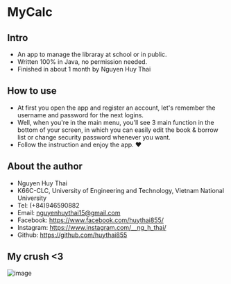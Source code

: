 # MyCalc

## Intro
- An app to manage the libraray at school or in public.
- Written 100% in Java, no permission needed.
- Finished in about 1 month by Nguyen Huy Thai

## How to use
- At first you open the app and register an account, let's remember the username and password for the next logins.
- Well, when you're in the main menu, you'll see 3 main function in the bottom of your screen, in which you can easily edit the book & borrow list or change security password whenever you want.
- Follow the instruction and enjoy the app. ❤️

## About the author
- Nguyen Huy Thai
- K66C-CLC, University of Engineering and Technology, Vietnam National University
- Tel: (+84)946590882
- Email: nguyenhuythai15@gmail.com
- Facebook: https://www.facebook.com/huythai855/
- Instagram: https://www.instagram.com/__ng_h_thai/
- Github: https://github.com/huythai855

## **My crush <3**
![image](https://user-images.githubusercontent.com/51937716/149208599-881d4ea3-dc91-44f3-867e-2b22ced52519.png)

